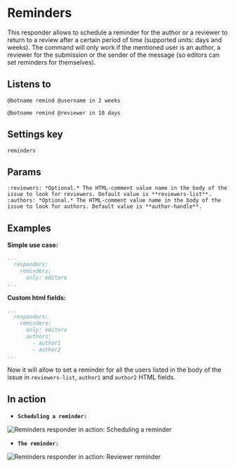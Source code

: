 Reminders
=========

This responder allows to schedule a reminder for the author or a reviewer to return to a review after a certain period of time (supported units: days and weeks). The command will only work if the mentioned user is an author, a reviewer for the submission or the sender of the message (so editors can set reminders for themselves).


## Listens to

```
@botname remind @username in 2 weeks
```
```
@botname remind @reviewer in 10 days
```

## Settings key

`reminders`

## Params
```eval_rst
:reviewers: *Optional.* The HTML-comment value name in the body of the issue to look for reviewers. Default value is **reviewers-list**.
:authors: *Optional.* The HTML-comment value name in the body of the issue to look for authors. Default value is **author-handle**.

```

## Examples

**Simple use case:**
```yaml
...
  responders:
    reminders:
      only: editors
...
```

**Custom html fields:**
```yaml
...
  responders:
    reminders:
      only: editors
      authors:
        - author1
        - author2
...
```
Now it will allow to set a reminder for all the users listed in the body of the issue in `reviewers-list`, `author1` and `author2` HTML fields.

## In action

* **`Scheduling a reminder:`**

![](../images/responders/reminders_1.png "Reminders responder in action: Scheduling a reminder")

* **`The reminder:`**

![](../images/responders/reminders_2.png "Reminders responder in action: Reviewer reminder")


